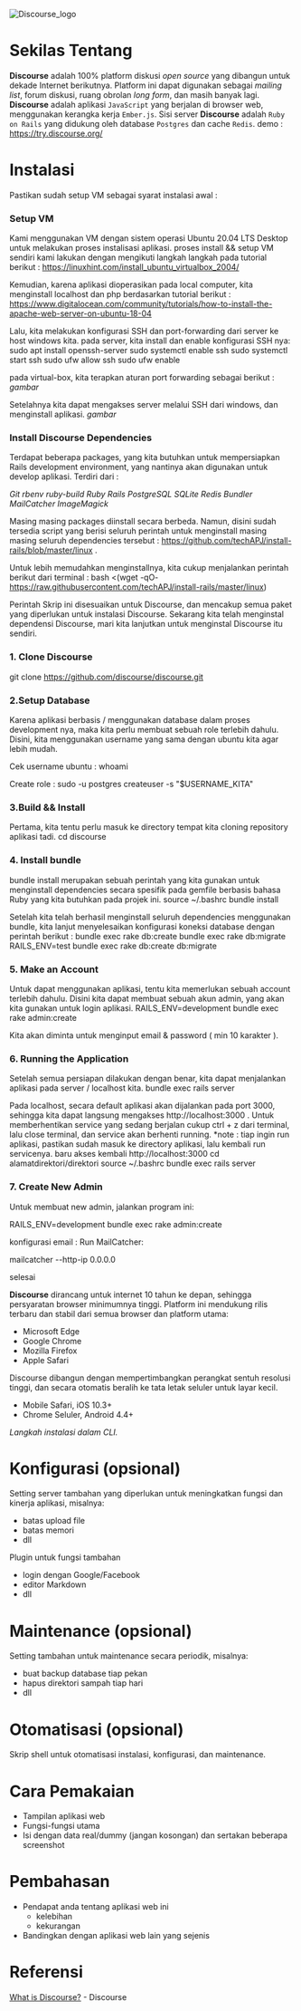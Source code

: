 ![Discourse_logo](https://user-images.githubusercontent.com/60083980/111193101-63519880-85ec-11eb-9133-f9f6cc20def9.png)

# Sekilas Tentang
__Discourse__ adalah 100% platform diskusi _open source_ yang dibangun untuk dekade Internet berikutnya. Platform ini dapat digunakan sebagai _mailing list_, forum diskusi, ruang obrolan _long form_, dan masih banyak lagi. __Discourse__ adalah aplikasi `JavaScript` yang berjalan di browser web, menggunakan kerangka kerja `Ember.js`. Sisi server __Discourse__ adalah `Ruby on Rails` yang didukung oleh database `Postgres` dan cache `Redis`.
demo : https://try.discourse.org/

# Instalasi
Pastikan sudah setup VM sebagai syarat instalasi awal :
### Setup VM 
Kami menggunakan VM dengan sistem operasi Ubuntu 20.04 LTS  Desktop untuk melakukan proses instalisasi aplikasi. proses install && setup VM sendiri kami lakukan dengan mengikuti langkah langkah pada tutorial berikut :
https://linuxhint.com/install_ubuntu_virtualbox_2004/

Kemudian, karena aplikasi dioperasikan pada local computer, kita menginstall localhost dan php berdasarkan tutorial berikut :
https://www.digitalocean.com/community/tutorials/how-to-install-the-apache-web-server-on-ubuntu-18-04

Lalu, kita melakukan konfigurasi SSH dan port-forwarding dari server ke host windows kita.
pada server, kita install dan enable konfigurasi SSH nya:
sudo apt install openssh-server
sudo systemctl enable ssh
sudo systemctl start ssh
sudo ufw allow ssh
sudo ufw enable

pada virtual-box, kita terapkan aturan port forwarding sebagai berikut :
*gambar*

Setelahnya kita dapat mengakses server melalui SSH dari windows, dan menginstall aplikasi.
*gambar*

### Install Discourse Dependencies

Terdapat beberapa packages, yang kita butuhkan untuk mempersiapkan Rails development environment, yang nantinya akan digunakan untuk develop aplikasi. Terdiri dari :

*Git 
rbenv 
ruby-build 
Ruby 
Rails 
PostgreSQL 
SQLite 
Redis 
Bundler 
MailCatcher 
ImageMagick*

Masing masing packages diinstall secara berbeda. Namun, disini sudah tersedia script yang berisi seluruh perintah untuk menginstall masing masing seluruh dependencies tersebut : https://github.com/techAPJ/install-rails/blob/master/linux .

Untuk lebih memudahkan menginstallnya, kita cukup menjalankan perintah berikut dari terminal :
bash <(wget -qO- https://raw.githubusercontent.com/techAPJ/install-rails/master/linux)

Perintah Skrip ini disesuaikan untuk Discourse, dan mencakup semua paket yang diperlukan untuk instalasi Discourse.
Sekarang kita telah menginstal dependensi Discourse, mari kita lanjutkan untuk menginstal Discourse itu sendiri.

### 1. Clone Discourse ###
git clone https://github.com/discourse/discourse.git 

### 2.Setup Database ###
Karena aplikasi berbasis / menggunakan database dalam proses development nya, maka kita perlu membuat sebuah role terlebih dahulu. Disini, kita menggunakan username yang sama dengan ubuntu kita agar lebih mudah.

Cek username ubuntu :
whoami

Create role :
sudo -u postgres createuser -s "$USERNAME_KITA"

### 3.Build && Install ###
Pertama, kita tentu perlu masuk ke directory tempat kita cloning repository aplikasi tadi.
cd discourse


### 4. Install bundle ###
bundle install merupakan sebuah perintah yang kita gunakan untuk menginstall dependencies secara spesifik pada gemfile berbasis bahasa Ruby yang kita butuhkan pada projek ini.
source ~/.bashrc
bundle install


Setelah kita telah berhasil menginstall seluruh dependencies menggunakan bundle, kita lanjut menyelesaikan konfigurasi koneksi database dengan perintah berikut :
bundle exec rake db:create 
bundle exec rake db:migrate
RAILS_ENV=test bundle exec rake db:create db:migrate


### 5. Make an Account ###
Untuk dapat menggunakan aplikasi, tentu kita memerlukan sebuah account terlebih dahulu. Disini kita dapat membuat sebuah akun admin, yang akan kita gunakan untuk login aplikasi.
RAILS_ENV=development bundle exec rake admin:create

Kita akan diminta untuk menginput email & password ( min 10 karakter ).


### 6. Running the Application ###
Setelah semua persiapan dilakukan dengan benar, kita dapat menjalankan aplikasi pada server / localhost kita.
bundle exec rails server

Pada localhost, secara default aplikasi akan dijalankan pada port 3000, sehingga kita dapat langsung mengakses http://localhost:3000 .
Untuk memberhentikan service yang sedang berjalan cukup ctrl + z dari terminal, lalu close terminal, dan service akan berhenti running.
*note :
tiap ingin run aplikasi, pastikan sudah masuk ke directory aplikasi, lalu kembali run servicenya. baru akses kembali http://localhost:3000 
cd alamatdirektori/direktori
source ~/.bashrc
bundle exec rails server

### 7. Create New Admin ###

Untuk membuat new admin, jalankan program ini:

RAILS_ENV=development bundle exec rake admin:create

konfigurasi email :
Run MailCatcher:

mailcatcher --http-ip 0.0.0.0

selesai




__Discourse__ dirancang untuk internet 10 tahun ke depan, sehingga persyaratan browser minimumnya tinggi. Platform ini mendukung rilis terbaru dan stabil dari semua browser dan platform utama:
* Microsoft Edge
* Google Chrome
* Mozilla Firefox
* Apple Safari

Discourse dibangun dengan mempertimbangkan perangkat sentuh resolusi tinggi, dan secara otomatis beralih ke tata letak seluler untuk layar kecil.
* Mobile Safari, iOS 10.3+
* Chrome Seluler, Android 4.4+

*Langkah instalasi dalam CLI.*

# Konfigurasi (opsional)
Setting server tambahan yang diperlukan untuk meningkatkan fungsi dan kinerja aplikasi, misalnya:
* batas upload file
* batas memori
* dll

Plugin untuk fungsi tambahan
* login dengan Google/Facebook
* editor Markdown
* dll

# Maintenance (opsional)
Setting tambahan untuk maintenance secara periodik, misalnya:
* buat backup database tiap pekan
* hapus direktori sampah tiap hari
* dll

# Otomatisasi (opsional)
Skrip shell untuk otomatisasi instalasi, konfigurasi, dan maintenance.

# Cara Pemakaian
* Tampilan aplikasi web
* Fungsi-fungsi utama
* Isi dengan data real/dummy (jangan kosongan) dan sertakan beberapa screenshot

# Pembahasan
* Pendapat anda tentang aplikasi web ini
  * kelebihan
  * kekurangan
* Bandingkan dengan aplikasi web lain yang sejenis

# Referensi
[What is Discourse?](https://www.discourse.org/about) - Discourse
